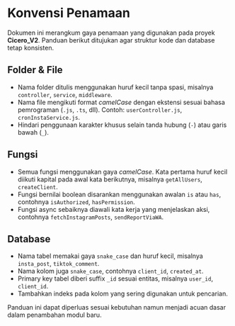 # Konvensi Penamaan

Dokumen ini merangkum gaya penamaan yang digunakan pada proyek **Cicero_V2**. Panduan berikut ditujukan agar struktur kode dan database tetap konsisten.

## Folder & File

- Nama folder ditulis menggunakan huruf kecil tanpa spasi, misalnya `controller`, `service`, `middleware`.
- Nama file mengikuti format *camelCase* dengan ekstensi sesuai bahasa pemrograman (`.js`, `.ts`, dll). Contoh: `userController.js`, `cronInstaService.js`.
- Hindari penggunaan karakter khusus selain tanda hubung (`-`) atau garis bawah (`_`).

## Fungsi

- Semua fungsi menggunakan gaya *camelCase*. Kata pertama huruf kecil diikuti kapital pada awal kata berikutnya, misalnya `getAllUsers`, `createClient`.
- Fungsi bernilai boolean disarankan menggunakan awalan `is` atau `has`, contohnya `isAuthorized`, `hasPermission`.
- Fungsi async sebaiknya diawali kata kerja yang menjelaskan aksi, contohnya `fetchInstagramPosts`, `sendReportViaWA`.

## Database

- Nama tabel memakai gaya `snake_case` dan huruf kecil, misalnya `insta_post`, `tiktok_comment`.
- Nama kolom juga `snake_case`, contohnya `client_id`, `created_at`.
- Primary key tabel diberi suffix `_id` sesuai entitas, misalnya `user_id`, `client_id`.
- Tambahkan indeks pada kolom yang sering digunakan untuk pencarian.

Panduan ini dapat diperluas sesuai kebutuhan namun menjadi acuan dasar dalam penambahan modul baru.
